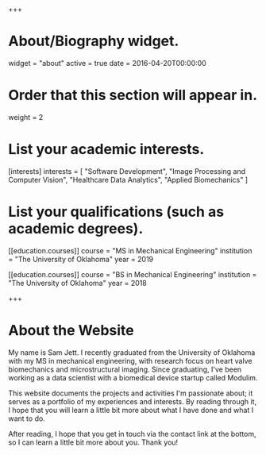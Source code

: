 +++
# About/Biography widget.
widget = "about"
active = true
date = 2016-04-20T00:00:00

# Order that this section will appear in.
weight = 2

# List your academic interests.
[interests]
  interests = [
      "Software Development",
    "Image Processing and Computer Vision",
    "Healthcare Data Analytics",
    "Applied Biomechanics"
  ]

# List your qualifications (such as academic degrees).
[[education.courses]]
  course = "MS in Mechanical Engineering"
  institution = "The University of Oklahoma"
  year = 2019 

[[education.courses]]
  course = "BS in Mechanical Engineering"
  institution = "The University of Oklahoma"
  year = 2018
 
+++

# About the Website

My name is Sam Jett. I recently graduated from the University of Oklahoma with my MS in mechanical engineering, with research focus on heart valve biomechanics and microstructural imaging. Since graduating, I've been working as a data scientist with a biomedical device startup called Modulim. 

This website documents the projects and activities I'm passionate about; it serves as a portfolio of my experiences and interests. 
By reading through it, I hope that you will learn a little bit more about what I have done and what I want to do.

After reading, I hope that you get in touch via the contact link at the bottom, so I can learn a little bit more about you. Thank you!
 
 
